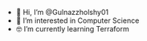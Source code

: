 - 👋 Hi, I’m @Gulnazzholshy01
- 👀 I’m interested in Computer Science
- 🤓 I’m currently learning Terraform


<!---
Gulnazzholshy01/Gulnazzholshy01 is a ✨ special ✨ repository because its `README.md` (this file) appears on your GitHub profile.
You can click the Preview link to take a look at your changes.
--->
